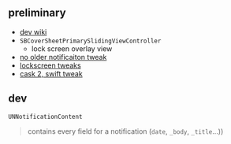 ## preliminary

- [dev wiki](https://iphonedevwiki.net/index.php/Main_Page)
- `SBCoverSheetPrimarySlidingViewController`
    - lock screen overlay view
- [no older notificaiton tweak](https://gitra1n.com/yaypixxo/CustomNoOlderNotifications)
- [lockscreen tweaks](https://github.com/viggou/Kage)
- [cask 2, swift tweak](https://github.com/ryannair05/Cask-2)

## dev

`UNNotificationContent`
> contains every field for a notification (`date`, `_body`, `_title`...))


